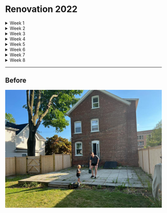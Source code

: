 <div id="top"></div>

# Renovation 2022

<details>
  <summary>Week 1</summary>
  <ul>
    <li><a href="#000">Pre-start</a></li>
    <li><a href="#001">1/8/22</a></li>
    <li><a href="#002">2/8/22</a></li>
    <li><a href="#003">3/8/22</a></li>
    <li><a href="#004">4/8/22</a></li>
    <li><a href="#005">5/8/22</a></li>
    <li><a href="#006">6/8/22</a></li>
  </ul>
</details>

<details>
  <summary>Week 2</summary>
  <ul>
    <li><a href="#007">8/8/22</a></li>
    <li><a href="#008">9/8/22</a></li>
    <li><a href="#009">10/8/22</a></li>
    <li><a href="#010">11/8/22</a></li>
  </ul>
</details>

<details>
  <summary>Week 3</summary>
  <ul>
    <li><a href="#011">15/8/22</a></li>
    <li><a href="#012">16/8/22</a></li>
    <li><a href="#013">17/8/22</a></li>
    <li><a href="#014">18/8/22</a></li>
  </ul>
</details>

<details>
  <summary>Week 4</summary>
  <ul>
    <li><a href="#015">22/8/22</a></li>
    <li><a href="#016">24/8/22</a></li>
    <li><a href="#017">25/8/22</a></li>
    <li><a href="#018">26/8/22</a></li>
  </ul>
</details>

<details>
  <summary>Week 5</summary>
  <ul>
    <li><a href="#019">29/8/22</a></li>
    <li><a href="#020">30/8/22</a></li>
    <li><a href="#021">31/8/22</a></li>
    <li><a href="#022">01/9/22</a></li>
    <li><a href="#023">02/9/22</a></li>
  </ul>
</details>

<details>
  <summary>Week 6</summary>
  <ul>
    <li><a href="#024">06/9/22</a></li>
    <li><a href="#025">07/9/22</a></li>
    <li><a href="#026">08/9/22</a></li>
    <li><a href="#027">10/9/22</a></li>
  </ul>
</details>

<details>
  <summary>Week 7</summary>
  <ul>
    <li><a href="#028">12/9/22</a></li>
    <li><a href="#029">13/9/22</a></li>
    <li><a href="#030">15/9/22</a></li>
    <li><a href="#031">16/9/22</a></li>
  </ul>
</details>

<details>
  <summary>Week 8</summary>
  <ul>
    <li><a href="#032">19/9/22</a></li>
    <li><a href="#033">20/9/22</a></li>
    <li><a href="#034">21/9/22</a></li>
  </ul>
</details>

<hr />

## Before

<img src='./img/2022-08-02_8.30.02_PM.jpeg' alt='' />
